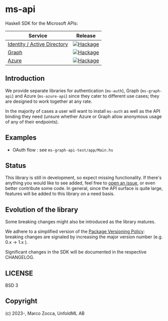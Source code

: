 # ms-api

Haskell SDK for the Microsoft APIs:

| Service  | Release |
|---|---|
| [Identity / Active Directory](https://learn.microsoft.com/en-us/graph/azuread-identity-access-management-concept-overview) | [![Hackage](https://img.shields.io/hackage/v/ms-auth?style=for-the-badge)](https://hackage.haskell.org/package/ms-auth) |
| [Graph](https://learn.microsoft.com/en-us/graph/api/overview?view=graph-rest-1.0) | [![Hackage](https://img.shields.io/hackage/v/ms-graph-api?style=for-the-badge)](https://hackage.haskell.org/package/ms-graph-api) |
| [Azure](https://learn.microsoft.com/en-us/rest/api/azure/) | [![Hackage](https://img.shields.io/hackage/v/ms-azure-api?style=for-the-badge)](https://hackage.haskell.org/package/ms-azure-api) |


## Introduction

We provide separate libraries for authentication (`ms-auth`), Graph (`ms-graph-api`) and Azure (`ms-azure-api`) since they cater to different use cases; they are designed to work together at any rate. 

In the majority of cases a user will want to install `ms-auth` as well as the API binding they need (unsure whether Azure or Graph allow anonymous usage of any of their endpoints).

## Examples

* OAuth flow : see `ms-graph-api-test/app/Main.hs` 

## Status

This library is still in development, so expect missing functionality.
If there's anything you would like to see added, feel free to
[open an issue](https://github.com/unfoldml/ms-graph-api/issues/new), or even better contribute some code.
In general, since the API surface is quite large, features will be added to this library on a need basis.

## Evolution of the library

Some breaking changes might also be introduced as the library matures.

We adhere to a simplified version of the [Package Versioning Policy](https://pvp.haskell.org/): breaking changes are signaled by increasing the major version number (e.g. 0.x -> 1.x ).

Significant changes in the SDK will be documented in the respective CHANGELOG.

## LICENSE

BSD 3

## Copyright

(c) 2023-, Marco Zocca, UnfoldML AB
